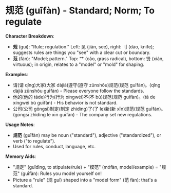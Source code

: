 # **规范 (guīfàn) - Standard; Norm; To regulate**

**Character Breakdown**:  
- **规** (guī): "Rule; regulation." Left: 见 (jiàn, see), right: 刂 (dāo, knife); suggests rules are things you "see" with a clear cut or boundary.  
- **范** (fàn): "Model; pattern." Top: 艹 (cǎo, grass radical), bottom: 贤 (xián, virtuous); in origin, relates to a "model" or "mold" for shaping.

**Examples**:  
- 请(请 qǐng)大家(大家 dàjiā)遵守(遵守 zūnshǒu)规范(规范 guīfàn)。(qǐng dàjiā zūnshǒu guīfàn) - Please everyone follow the standards.  
- 他的(他的 tāde)行为(行为 xíngwéi)不(不 bù)规范(规范 guīfàn)。(tā de xíngwéi bù guīfàn) - His behavior is not standard.  
- 公司(公司 gōngsī)制定(制定 zhìdìng)了(了 le)新(新 xīn)规范(规范 guīfàn)。(gōngsī zhìdìng le xīn guīfàn) - The company set new regulations.

**Usage Notes**:  
- **规范** (guīfàn) may be noun ("standard"), adjective ("standardized"), or verb ("to regulate").  
- Used for rules, conduct, language, etc.

**Memory Aids**:  
- "规定" (guīdìng, to stipulate/rule) + "模范" (mófàn, model/example) = "规范" (guīfàn): Rules you model yourself on!  
- Picture a "rule" (规 guī) shaped into a "model form" (范 fàn): that's a standard.